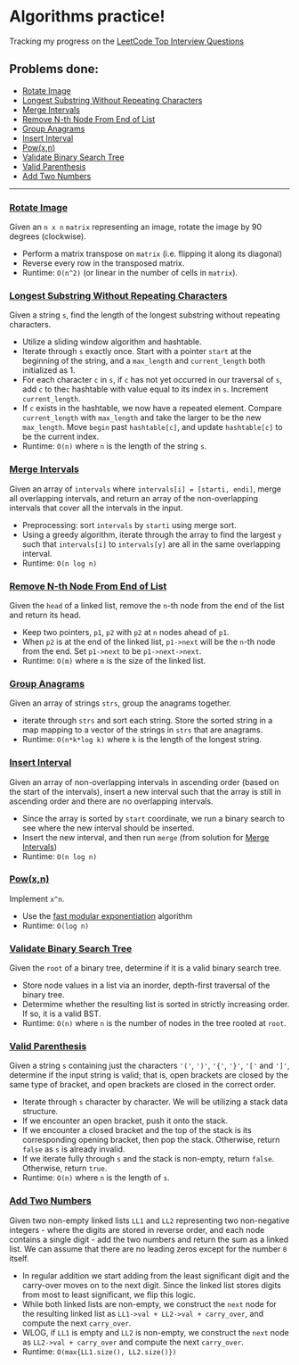 # Algorithms practice!
Tracking my progress on the [LeetCode Top Interview Questions](https://leetcode.com/problem-list/wpwgkgt/)

## Problems done:
- [Rotate Image](#rotate-image)
- [Longest Substring Without Repeating Characters](#longest-substring-without-repeating-characters)
- [Merge Intervals](#merge-intervals)
- [Remove N-th Node From End of List](#remove-n-th-node-from-end-of-list)
- [Group Anagrams](#group-anagrams)
- [Insert Interval](#insert-interval)
- [Pow(x,n)](#powxn)
- [Validate Binary Search Tree](#validate-binary-search-tree)
- [Valid Parenthesis](#valid-parenthesis)
- [Add Two Numbers](#add-two-numbers)

---

### [Rotate Image](https://leetcode.com/problems/rotate-image/)
Given an `n x n` `matrix` representing an image, rotate the image by 90 degrees (clockwise).
- Perform a matrix transpose on `matrix` (i.e. flipping it along its diagonal)
- Reverse every row in the transposed matrix.
- Runtime: `O(n^2)` (or linear in the number of cells in `matrix`).
### [Longest Substring Without Repeating Characters](https://leetcode.com/problems/longest-substring-without-repeating-characters/)
Given a string `s`, find the length of the longest substring without repeating characters.
- Utilize a sliding window algorithm and hashtable.
- Iterate through `s` exactly once. Start with a pointer `start` at the beginning of the string, and a `max_length` and `current_length` both initialized as 1.
- For each character `c` in `s`, if `c` has not yet occurred in our traversal of `s`, add `c` to the`c` hashtable with value equal to its index in `s`. Increment `current_length`.
- If `c` exists in the hashtable, we now have a repeated element. Compare `current_length` with `max_length` and take the larger to be the new `max_length`. Move `begin` past `hashtable[c]`, and update `hashtable[c]` to be the current index.
- Runtime: `O(n)` where `n` is the length of the string `s`.
### [Merge Intervals](https://leetcode.com/problems/merge-intervals/)
Given an array of `intervals` where `intervals[i] = [starti, endi]`, merge all overlapping intervals, and return an array of the non-overlapping intervals that cover all the intervals in the input.
- Preprocessing: sort `intervals` by `starti` using merge sort.
- Using a greedy algorithm, iterate through the array to find the largest `y` such that `intervals[i]` to `intervals[y]` are all in the same overlapping interval.
- Runtime: `O(n log n)`
### [Remove N-th Node From End of List](https://leetcode.com/problems/remove-nth-node-from-end-of-list/)
Given the `head` of a linked list, remove the `n`-th node from the end of the list and return its head.
- Keep two pointers, `p1`, `p2` with `p2` at `n` nodes ahead of `p1`.
- When `p2` is at the end of the linked list, `p1->next` will be the `n`-th node from the end. Set `p1->next` to be `p1->next->next`.
- Runtime: `O(m)` where `m` is the size of the linked list.
### [Group Anagrams](https://leetcode.com/problems/group-anagrams/submissions/)
Given an array of strings `strs`, group the anagrams together.
- iterate through `strs` and sort each string. Store the sorted string in a map mapping to a vector of the strings in `strs` that are anagrams.
- Runtime: `O(n*k*log k)` where `k` is the length of the longest string. 
### [Insert Interval](https://leetcode.com/problems/insert-interval/submissions/)
Given an array of non-overlapping intervals in ascending order (based on the start of the intervals), insert a new interval such that the array is still in ascending order and there are no overlapping intervals.
- Since the array is sorted by `start` coordinate, we run a binary search to see where the new interval should be inserted.
- Insert the new interval, and then run `merge` (from solution for [Merge Intervals](https://github.com/tiffxnychiu/leetcode/blob/8b2000af19a2a9f5106ba920cccc1ff31d7da991/mergeIntervals.cpp#L56))
- Runtime: `O(n log n)`
### [Pow(x,n)](https://leetcode.com/problems/powx-n)
Implement `x^n`.
- Use the [fast modular exponentiation](https://www.khanacademy.org/computing/computer-science/cryptography/modarithmetic/a/fast-modular-exponentiation) algorithm
- Runtime: `O(log n)`
### [Validate Binary Search Tree](https://leetcode.com/problems/validate-binary-search-tree/)
Given the `root` of a binary tree, determine if it is a valid binary search tree.
- Store node values in a list via an inorder, depth-first traversal of the binary tree.
- Determime whether the resulting list is sorted in strictly increasing order. If so, it is a valid BST.
- Runtime: `O(n)` where `n` is the number of nodes in the tree rooted at `root`.
### [Valid Parenthesis](https://leetcode.com/problems/valid-parentheses/)
Given a string `s` containing just the characters `'('`, `')'`, `'{'`, `'}'`, `'['` and `']'`, determine if the input string is valid; that is, open brackets are closed by the same type of bracket, and open brackets are closed in the correct order.
- Iterate through `s` character by character. We will be utilizing a stack data structure.
- If we encounter an open bracket, push it onto the stack.
- If we encounter a closed bracket and the top of the stack is its corresponding opening bracket, then pop the stack. Otherwise, return `false` as `s` is already invalid.
- If we iterate fully through `s` and the stack is non-empty, return `false`. Otherwise, return `true`.
- Runtime: `O(n)` where `n` is the length of `s`.
### [Add Two Numbers](https://leetcode.com/problems/add-two-numbers/)
Given two non-empty linked lists `LL1` and `LL2` representing two non-negative integers - where the digits are stored in reverse order, and each node contains a single digit - add the two numbers and return the sum as a linked list. We can assume that there are no leading zeros except for the number `0` itself.
- In regular addition we start adding from the least significant digit and the carry-over moves on to the next digit. Since the linked list stores digits from most to least significant, we flip this logic.
- While both linked lists are non-empty, we construct the `next` node for the resulting linked list as `LL1->val + LL2->val + carry_over`, and compute the next `carry_over`.
- WLOG, if `LL1` is empty and `LL2` is non-empty, we construct the `next` node as `LL2->val + carry_over` and compute the next `carry_over`.
- Runtime: `O(max{LL1.size(), LL2.size()})`

